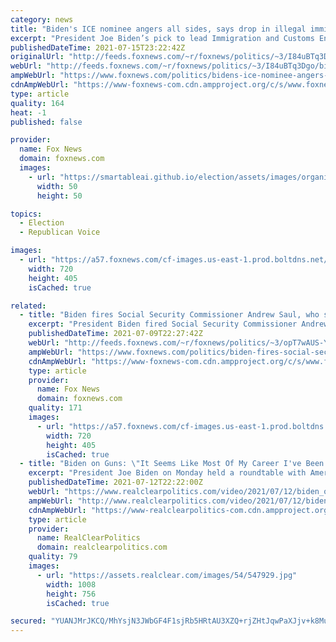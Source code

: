 ```yaml
---
category: news
title: "Biden's ICE nominee angers all sides, says drop in illegal immigrant arrests is 'concerning'"
excerpt: "President Joe Biden’s pick to lead Immigration and Customs Enforcement (ICE) said Thursday the drop in arrests by the agency in recent months is \"concerning\" -- while saying he wanted to move \"aggressively\" against illegal immigrants who pose a threat to communities in the U.S."
publishedDateTime: 2021-07-15T23:22:42Z
originalUrl: "http://feeds.foxnews.com/~r/foxnews/politics/~3/I84uBTq3Dgo/bidens-ice-nominee-angers-all-sides-says-drop-in-illegal-immigrant-arrests-concerning"
webUrl: "http://feeds.foxnews.com/~r/foxnews/politics/~3/I84uBTq3Dgo/bidens-ice-nominee-angers-all-sides-says-drop-in-illegal-immigrant-arrests-concerning"
ampWebUrl: "https://www.foxnews.com/politics/bidens-ice-nominee-angers-all-sides-says-drop-in-illegal-immigrant-arrests-concerning.amp"
cdnAmpWebUrl: "https://www-foxnews-com.cdn.ampproject.org/c/s/www.foxnews.com/politics/bidens-ice-nominee-angers-all-sides-says-drop-in-illegal-immigrant-arrests-concerning.amp"
type: article
quality: 164
heat: -1
published: false

provider:
  name: Fox News
  domain: foxnews.com
  images:
    - url: "https://smartableai.github.io/election/assets/images/organizations/foxnews.com-50x50.jpg"
      width: 50
      height: 50

topics:
  - Election
  - Republican Voice

images:
  - url: "https://a57.foxnews.com/cf-images.us-east-1.prod.boltdns.net/v1/static/694940094001/5455c37c-da8b-4fec-add5-17be85ed9048/9481676c-fd58-416d-9cc0-c3cf4e791cb2/1280x720/match/720/405/image.jpg?ve=1&tl=1"
    width: 720
    height: 405
    isCached: true

related:
  - title: "Biden fires Social Security Commissioner Andrew Saul, who says he isn't leaving"
    excerpt: "President Biden fired Social Security Commissioner Andrew Saul on Friday amid an ongoing dispute over his leadership of the independent agency responsible for administering retirement and disability benefits."
    publishedDateTime: 2021-07-09T22:27:42Z
    webUrl: "http://feeds.foxnews.com/~r/foxnews/politics/~3/opT7wAUS-YM/biden-fires-social-security-commissioner-andrew-saul"
    ampWebUrl: "https://www.foxnews.com/politics/biden-fires-social-security-commissioner-andrew-saul.amp"
    cdnAmpWebUrl: "https://www-foxnews-com.cdn.ampproject.org/c/s/www.foxnews.com/politics/biden-fires-social-security-commissioner-andrew-saul.amp"
    type: article
    provider:
      name: Fox News
      domain: foxnews.com
    quality: 171
    images:
      - url: "https://a57.foxnews.com/cf-images.us-east-1.prod.boltdns.net/v1/static/694940094001/1faec23e-7f7d-40d8-994d-78cb65174268/9d242ef5-c1ea-423d-872d-10d8308323e4/1280x720/match/720/405/image.jpg?ve=1&tl=1"
        width: 720
        height: 405
        isCached: true
  - title: "Biden on Guns: \"It Seems Like Most Of My Career I've Been Dealing With This Issue\""
    excerpt: "President Joe Biden on Monday held a roundtable with American city leaders to discuss gun violence and reform. Biden said \"stemming the flow of firearms\" that are meant to commit violent crimes is something that works."
    publishedDateTime: 2021-07-12T22:22:00Z
    webUrl: "https://www.realclearpolitics.com/video/2021/07/12/biden_on_guns_it_seems_like_most_of_my_career_ive_been_dealing_with_this_issue.html"
    ampWebUrl: "http://www.realclearpolitics.com/video/2021/07/12/biden_on_guns_it_seems_like_most_of_my_career_ive_been_dealing_with_this_issue.amp.html"
    cdnAmpWebUrl: "https://www-realclearpolitics-com.cdn.ampproject.org/c/www.realclearpolitics.com/video/2021/07/12/biden_on_guns_it_seems_like_most_of_my_career_ive_been_dealing_with_this_issue.amp.html"
    type: article
    provider:
      name: RealClearPolitics
      domain: realclearpolitics.com
    quality: 79
    images:
      - url: "https://assets.realclear.com/images/54/547929.jpg"
        width: 1008
        height: 756
        isCached: true

secured: "YUANJMrJKCQ/MhYsjN3JWbGF4F1sjRb5HRtAU3XZQ+rjZHtJqwPaXJjv+k8MutfHsKk4XNUkqSxt39hQgyq+uURLukjzs5GElN2MXlYgSS5jRz3dCODOEGmEdji8JbGFjo0bC0li76TY1CGf4bE2smedsmbKJtvHyHXx9eSyLilp5hSXmYcCwW6sCYqIdtEpx8U3jDV962qDgeN9X4ovo6+NQ0x1SDF0xlEIVqc18pfdpZc1Xl56trerftio/MOAzUfg2ivNR8XVGhuDToW90WYecTAKKe7Eo2jBF955Sx0vRIVwpkjGTFLqdtv5sZzzdkogSRmQUJQPA3etQiKJNzejoHZC32y+vfHwuc4SWiw=;XhA/1v/IY46P8J/Qf/LMCg=="
---
```



